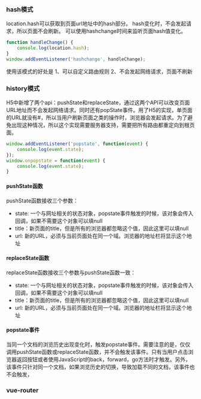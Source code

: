 ### hash模式
location.hash可以获取到页面url地址中的hash部分。
hash变化时，不会发起请求，所以页面不会刷新。
可以使用hashchange时间来监听页面hash值变化。
```js
function handleChange() {
    console.log(location.hash);
}
window.addEventListener('hashchange', handleChange);
```
使用该模式的好处是
1、可以自定义路由规则
2、不会发起网络请求，页面不刷新

### history模式
H5中新增了两个api：pushState和replaceState，通过这两个API可以改变页面URL地址而不会发起网络请求。同时还有popState事件。用了H5的实现，单页面的URL就没有#，所以当用户刷新页面之类的操作时，浏览器会发起请求。为了避免出现这种情况，所以这个实现需要服务器支持，需要把所有路由都重定向到根页面。
```js
window.addEventListener('popstate', function(event) {
    console.log(event.state);
});
window.onpopstate = function(event) {
    console.log(event.state);
}
```

#### pushState函数
pushState函数接收三个参数：
- state: 一个与网址相关的状态对象，popstate事件触发的时候，该对象会传入回调，如果不需要这个对象可以填null
- title：新页面的title，但是所有的浏览器都忽略这个值，因此这里可以填null
- url: 新的URL，必须与当前页面处在同一个域。浏览器的地址栏将显示这个地址

#### replaceState函数
replaceState函数接收三个参数与pushState函数一致：
- state: 一个与网址相关的状态对象，popstate事件触发的时候，该对象会传入回调，如果不需要这个对象可以填null
- title：新页面的title，但是所有的浏览器都忽略这个值，因此这里可以填null
- url: 新的URL，必须与当前页面处在同一个域。浏览器的地址栏将显示这个地址

#### popstate事件
当同一个文档的浏览历史出现变化时，触发popstate事件。需要注意的是，仅仅调用pushState函数或replaceState函数，并不会触发该事件。只有当用户点击浏览器返回按钮或者使用JavaScript的back，forward，go方法时才触发。另外，该事件只针对同一个文档，如果浏览历史的切换，导致加载不同的文档，该事件也不会触发，

### vue-router
